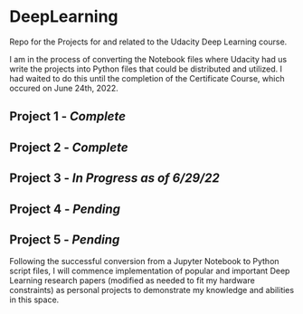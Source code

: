 # DeepLearning
Repo for the Projects for and related to the Udacity Deep Learning course.

I am in the process of converting the Notebook files where Udacity had us write the projects into Python files that could be distributed and utilized. I had waited to do this until the completion of the Certificate Course, which occured on June 24th, 2022. 

## Project 1 - *Complete*

## Project 2 - *Complete*

## Project 3 - *In Progress as of 6/29/22*

## Project 4 - *Pending*

## Project 5 - *Pending*

Following the successful conversion from a Jupyter Notebook to Python script files, I will commence implementation of popular and important Deep Learning research papers (modified as needed to fit my hardware constraints) as personal projects to demonstrate my knowledge and abilities in this space.
